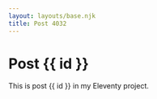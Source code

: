 ```yaml
---
layout: layouts/base.njk
title: Post 4032
---
```


# Post {{ id }}

This is post {{ id }} in my Eleventy project.
